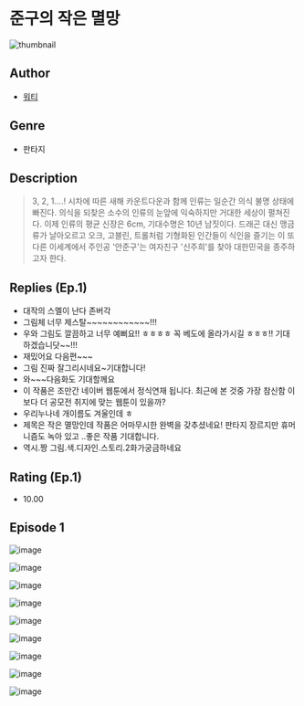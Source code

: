 # 준구의 작은 멸망
![thumbnail](https://image-comic.pstatic.net/user_contents_data/challenge_comic/2023/05/24/180602/upload_7293351315679700068_480x623.jpeg)

## Author
- [워티](https://comic.naver.com/artistTitle?id=180602)

## Genre
- 판타지

## Description
> 3, 2, 1....! 시차에 따른 새해 카운트다운과 함께 인류는 일순간 의식 불명 상태에 빠진다. 의식을 되찾은 소수의 인류의 눈앞에 익숙하지만 거대한 세상이 펼쳐진다. 이제 인류의 평균 신장은 6cm, 기대수명은 10년 남짓이다. 드래곤 대신 맹금류가 날아오르고 오크, 고블린, 트롤처럼 기형화된 인간들이 식인을 즐기는 이 또 다른 이세계에서 주인공 '안준구'는 여자친구 '신주희'를 찾아 대한민국을 종주하고자 한다.

## Replies (Ep.1)
- 대작의 스멜이 난다 존버각
- 그림체 너무 제스탈~~~~~~~~~~~~!!!
- 우와 그림도 깔끔하고 너무 예뻐요!! ㅎㅎㅎㅎ 꼭 베도에 올라가시길 ㅎㅎㅎ!! 기대하겠습니닷~~!!!
- 재밌어요 다음편~~~
- 그림 진짜 잘그리시네요~기대합니다!
- 와~~~다음화도 기대할께요
- 이 작품은 조만간 네이버 웹툰에서 정식연재 됩니다. 최근에 본 것중 가장 참신함 이보다 더 공모전 취지에 맞는 웹툰이 있을까?
- 우리누나네 개이름도 겨울인데 ㅎ
- 제목은 작은 멸망인데 작품은 어마무시한 완벽을 갖추셨네요! 판타지 장르지만 휴머니즘도 녹아 있고 ..좋은 작품 기대합니다.
- 역시.짱 그림.색.디자인.스토리.2화가궁금하네요

## Rating (Ep.1)
- 10.00

## Episode 1
![image](https://image-comic.pstatic.net/user_contents_data/challenge_comic/2023/05/24/180602/upload_7003719986375188788.jpeg)

![image](https://image-comic.pstatic.net/user_contents_data/challenge_comic/2023/05/24/180602/upload_7017226390686949733.jpeg)

![image](https://image-comic.pstatic.net/user_contents_data/challenge_comic/2023/05/24/180602/upload_7077235523369328945.jpeg)

![image](https://image-comic.pstatic.net/user_contents_data/challenge_comic/2023/05/24/180602/upload_7004003655291855202.jpeg)

![image](https://image-comic.pstatic.net/user_contents_data/challenge_comic/2023/05/24/180602/upload_3559586669440611170.jpeg)

![image](https://image-comic.pstatic.net/user_contents_data/challenge_comic/2023/05/24/180602/upload_7090467252459550817.jpeg)

![image](https://image-comic.pstatic.net/user_contents_data/challenge_comic/2023/05/24/180602/upload_3763146033726961208.jpeg)

![image](https://image-comic.pstatic.net/user_contents_data/challenge_comic/2023/05/24/180602/upload_7017797230478386745.jpeg)

![image](https://image-comic.pstatic.net/user_contents_data/challenge_comic/2023/05/24/180602/upload_7005404432988201826.jpeg)
